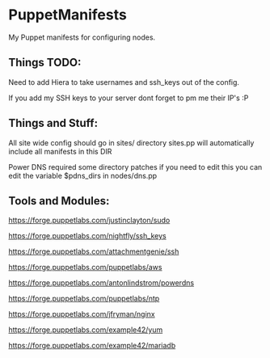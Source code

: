 # PuppetManifests
My Puppet manifests for configuring nodes.


Things TODO:
-------------
Need to add Hiera to take usernames and ssh_keys out of the config.

If you add my SSH keys to your server dont forget to pm me their IP's :P


Things and Stuff:
-----------------
All site wide config should go in sites/ directory sites.pp will automatically include all manifests in this DIR

Power DNS required some directory patches if you need to edit this you can edit the variable $pdns_dirs in nodes/dns.pp


Tools and Modules:
------------------
https://forge.puppetlabs.com/justinclayton/sudo

https://forge.puppetlabs.com/nightfly/ssh_keys

https://forge.puppetlabs.com/attachmentgenie/ssh

https://forge.puppetlabs.com/puppetlabs/aws

https://forge.puppetlabs.com/antonlindstrom/powerdns

https://forge.puppetlabs.com/puppetlabs/ntp

https://forge.puppetlabs.com/jfryman/nginx

https://forge.puppetlabs.com/example42/yum

https://forge.puppetlabs.com/example42/mariadb
